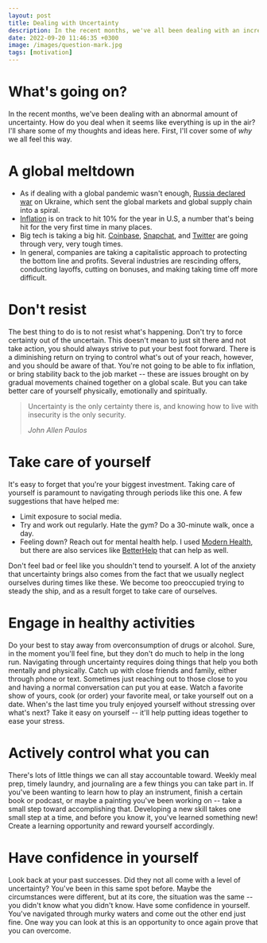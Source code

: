 ```yaml
---
layout: post
title: Dealing with Uncertainty
description: In the recent months, we've all been dealing with an increasing amount of...
date: 2022-09-20 11:46:35 +0300
image: /images/question-mark.jpg
tags: [motivation]
---
```


# What's going on?

In the recent months, we've been dealing with an abnormal amount of uncertainty. How do you deal when it seems like everything is up in the air? I'll share some of my thoughts and ideas here.  First, I'll cover some of _why_ we all feel this way.

# A global meltdown

- As if dealing with a global pandemic wasn't enough, [Russia declared war](https://en.wikipedia.org/wiki/2022_Russian_invasion_of_Ukraine) on Ukraine, which sent the global markets and global supply chain into a spiral.
- [Inflation](https://en.wikipedia.org/wiki/2021%E2%80%932022_inflation_surge) is on track to hit 10% for the year in U.S, a number that's being hit for the very first time in many places.
- Big tech is taking a big hit. [Coinbase](https://www.wsj.com/articles/crypto-exchange-coinbase-to-lay-off-18-of-staff-11655211069), [Snapchat](https://www.businessinsider.com/snaps-messy-layoffs-locked-workers-out-so-fast-they-couldnt-be-let-go-2022-9), and [Twitter](https://en.wikipedia.org/wiki/Proposed_acquisition_of_Twitter_by_Elon_Musk) are going through very, very tough times.
- In general, companies are taking a capitalistic approach to protecting the bottom line and profits. Several industries are rescinding offers, conducting layoffs, cutting on bonuses, and making taking time off more difficult.

# Don't resist

The best thing to do is to not resist what's happening. Don't try to force certainty out of the uncertain. This doesn't mean to just sit there and not take action, you should always strive to put your best foot forward. There is a diminishing return on trying to control what's out of your reach, however, and you should be aware of that. You're not going to be able to fix inflation, or bring stability back to the job market -- these are issues brought on by gradual movements chained together on a global scale. But you can take better care of yourself physically, emotionally and spiritually.

>Uncertainty is the only certainty there is, and knowing how to live with insecurity is the only security.
>
><cite>John Allen Paulos</cite>

# Take care of yourself

It's easy to forget that you're your biggest investment. Taking care of yourself is paramount to navigating through periods like this one. A few suggestions that have helped me:

- Limit exposure to social media.
- Try and work out regularly. Hate the gym? Do a 30-minute walk, once a day.
- Feeling down? Reach out for mental health help. I used [Modern Health](https://modernhealth.com/), but there are also services like [BetterHelp](https://www.betterhelp.com/) that can help as well.

Don't feel bad or feel like you shouldn't tend to yourself. A lot of the anxiety that uncertainty brings also comes from the fact that we usually neglect ourselves during times like these. We become too preoccupied trying to steady the ship, and as a result forget to take care of ourselves.

# Engage in healthy activities

Do your best to stay away from overconsumption of drugs or alcohol. Sure, in the moment you'll feel fine, but they don't do much to help in the long run. Navigating through uncertainty requires doing things that help you both mentally and physically. Catch up with close friends and family, either through phone or text. Sometimes just reaching out to those close to you and having a normal conversation can put you at ease. Watch a favorite show of yours, cook (or order) your favorite meal, or take yourself out on a date. When's the last time you truly enjoyed yourself without stressing over what's next? Take it easy on yourself -- it'll help putting ideas together to ease your stress.

# Actively control what you can

There's lots of little things we can all stay accountable toward. Weekly meal prep, timely laundry, and journaling are a few things you can take part in. If you've been wanting to learn how to play an instrument, finish a certain book or podcast, or maybe a painting you've been working on -- take a small step toward accomplishing that. Developing a new skill takes one small step at a time, and before you know it, you've learned something new! Create a learning opportunity and reward yourself accordingly.

# Have confidence in yourself

Look back at your past successes. Did they not all come with a level of uncertainty? You've been in this same spot before. Maybe the circumstances were different, but at its core, the situation was the same -- you didn't know what you didn't know. Have some confidence in yourself. You've navigated through murky waters and come out the other end just fine. One way you can look at this is an opportunity to once again prove that you can overcome.